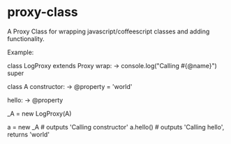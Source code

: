 proxy-class
===========

A Proxy Class for wrapping javascript/coffeescript classes and adding functionality.


Example:

class LogProxy extends Proxy
  wrap: ->
    console.log("Calling #{@name}")
    super

class A
  constructor: ->
    @property = 'world'

  hello: -> @property

_A = new LogProxy(A)

a  = new _A # outputs 'Calling constructor'
a.hello()   # outputs 'Calling hello', returns 'world'
